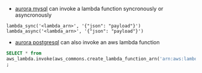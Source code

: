 - [aurora mysql](https://docs.aws.amazon.com/AmazonRDS/latest/AuroraUserGuide/AuroraMySQL.Integrating.Lambda.html#AuroraMySQL.Integrating.NativeLambda) can invoke a lambda function syncronously or asyncronously

```
lambda_sync('<lambda_arn>', '{"json": "payload"}')
lambda_async('<lambda_arn>', '{"json": "payload"}')
```


- [aurora postgresql](https://docs.aws.amazon.com/AmazonRDS/latest/AuroraUserGuide/PostgreSQL-Lambda.html#PostgreSQL-Lambda-invoke) can also invoke an aws lambda function
```SQL
SELECT * from 
aws_lambda.invoke(aws_commons.create_lambda_function_arn('arn:aws:lambda:aws-region:<account_id>:function:<function_name>', 'us-west-1'), '{"example": "json_body"}'::json )
;
```